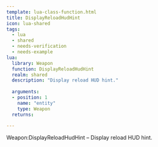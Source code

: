 ```yaml
---
template: lua-class-function.html
title: DisplayReloadHudHint
icon: lua-shared
tags:
  - lua
  - shared
  - needs-verification
  - needs-example
lua:
  library: Weapon
  function: DisplayReloadHudHint
  realm: shared
  description: "Display reload HUD hint."
  
  arguments:
  - position: 1
    name: "entity"
    type: Weapon
  returns:
    
---
```


<div class="lua__search__keywords">
Weapon:DisplayReloadHudHint &#x2013; Display reload HUD hint.
</div>
